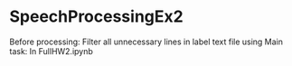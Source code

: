 # SpeechProcessingEx2

Before processing: Filter all unnecessary lines in label text file using
Main task: In FullHW2.ipynb

